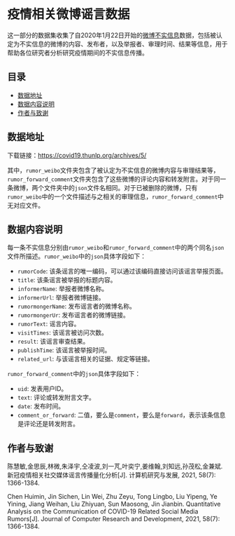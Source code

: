 # 疫情相关微博谣言数据

这一部分的数据集收集了自2020年1月22日开始的[微博不实信息](https://service.account.weibo.com/)数据，包括被认定为不实信息的微博的内容、发布者，以及举报者、审理时间、结果等信息，用于帮助各位研究者分析研究疫情期间的不实信息传播。

## 目录

- [数据地址](#数据地址)
- [数据内容说明](#数据内容说明)
- [作者与致谢](#作者与致谢)

## 数据地址

下载链接：https://covid19.thunlp.org/archives/5/

其中，`rumor_weibo`文件夹包含了被认定为不实信息的微博内容与审理结果等，`rumor_forward_comment`文件夹包含了这些微博的评论内容和转发附言。对于同一条微博，两个文件夹中的`json`文件名相同。对于已被删除的微博，只有`rumor_weibo`中的一个文件描述与之相关的审理信息，`rumor_forward_comment`中无对应文件。

## 数据内容说明

每一条不实信息分别由`rumor_weibo`和`rumor_forward_comment`中的两个同名`json`文件所描述。`rumor_weibo`中的`json`具体字段如下：

* `rumorCode`: 该条谣言的唯一编码，可以通过该编码直接访问该谣言举报页面。
* `title`: 该条谣言被举报的标题内容。
* `informerName`: 举报者微博名称。
* `informerUrl`: 举报者微博链接。
* `rumormongerName`: 发布谣言者的微博名称。
* `rumormongerUr`: 发布谣言者的微博链接。
* `rumorText`: 谣言内容。
* `visitTimes`: 该谣言被访问次数。
* `result`: 该谣言审查结果。
* `publishTime`: 该谣言被举报时间。
* `related_url`: 与该谣言相关的证据、规定等链接。

`rumor_forward_comment`中的`json`具体字段如下：
* `uid`: 发表用户ID。
* `text`: 评论或转发附言文字。
* `date`: 发布时间。
* `comment_or_forward`: 二值，要么是`comment`，要么是`forward`，表示该条信息是评论还是转发附言。

## 作者与致谢

陈慧敏,金思辰,林微,朱泽宇,仝凌波,刘一芃,叶奕宁,姜维翰,刘知远,孙茂松,金兼斌. 新冠疫情相关社交媒体谣言传播量化分析[J]. 计算机研究与发展, 2021, 58(7): 1366-1384.

Chen Huimin, Jin Sichen, Lin Wei, Zhu Zeyu, Tong Lingbo, Liu Yipeng, Ye Yining, Jiang Weihan, Liu Zhiyuan, Sun Maosong, Jin Jianbin. Quantitative Analysis on the Communication of COVID-19 Related Social Media Rumors[J]. Journal of Computer Research and Development, 2021, 58(7): 1366-1384.

